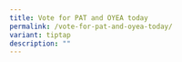 ```yaml
---
title: Vote for PAT and OYEA today
permalink: /vote-for-pat-and-oyea-today/
variant: tiptap
description: ""
---
```

